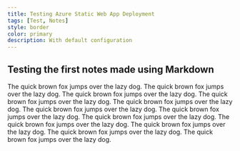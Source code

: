 ```yaml
---
title: Testing Azure Static Web App Deployment 
tags: [Test, Notes]
style: border
color: primary
description: With default configuration
---
```



## Testing the first notes made using Markdown

The quick brown fox jumps over the lazy dog. The quick
brown fox jumps over the lazy dog. The quick brown fox
jumps over the lazy dog. The quick brown fox jumps over
the lazy dog. The quick brown fox jumps over the lazy dog.
The quick brown fox jumps over the lazy dog. The quick
brown fox jumps over the lazy dog. The quick brown fox
jumps over the lazy dog. The quick brown fox jumps over
the lazy dog. The quick brown fox jumps over the lazy dog.
The quick brown fox jumps over the lazy dog. The quick
brown fox jumps over the lazy dog.
